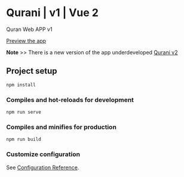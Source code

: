 # Qurani | v1 | Vue 2
Quran Web APP v1

[Preview the app](https://qurani.netlify.app)

**Note** >> 
There is a new version of the app underdeveloped [Qurani v2](https://github.com/RedaAwwad/Qurani-Web-App)

## Project setup
```
npm install
```

### Compiles and hot-reloads for development
```
npm run serve
```

### Compiles and minifies for production
```
npm run build
```

### Customize configuration
See [Configuration Reference](https://cli.vuejs.org/config/).
